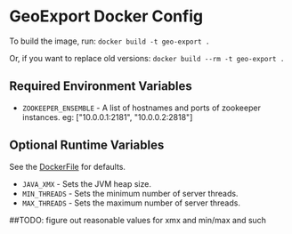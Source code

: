 # GeoExport Docker Config #
To build the image, run:
    `docker build -t geo-export .`

Or, if you want to replace old versions:
    `docker build --rm -t geo-export .`

## Required Environment Variables ##
* `ZOOKEEPER_ENSEMBLE` - A list of hostnames and ports of zookeeper instances. eg: ["10.0.0.1:2181", "10.0.0.2:2818"]

## Optional Runtime Variables ##
See the [DockerFile](Dockerfile) for defaults.

* `JAVA_XMX`                - Sets the JVM heap size.
* `MIN_THREADS`             - Sets the minimum number of server threads.
* `MAX_THREADS`             - Sets the maximum number of server threads.

##TODO: figure out reasonable values for xmx and min/max and such